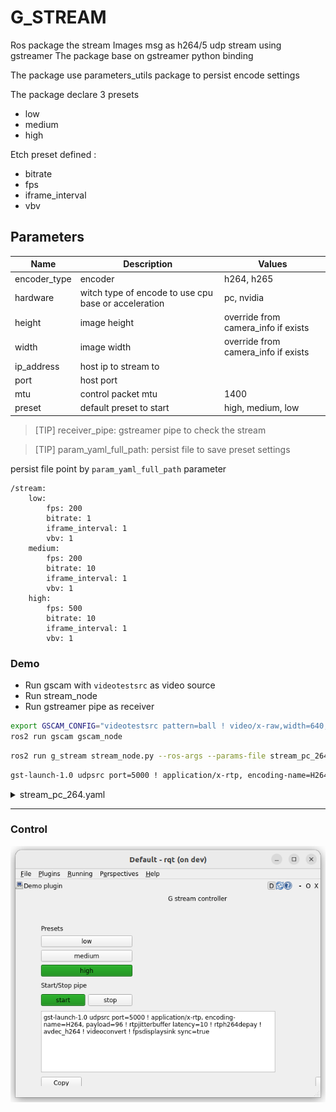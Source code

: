 # G_STREAM

Ros package the stream Images msg as h264/5 udp stream using gstreamer
The package base on gstreamer python binding 

The package use parameters_utils package to persist encode settings 

The package declare 3 presets

- low
- medium
- high

Etch preset defined :
- bitrate
- fps
- iframe_interval
- vbv

## Parameters

| Name  | Description  | Values |
|---|---|--|
| encoder_type  | encoder  | h264, h265 |
| hardware | witch type of encode to use cpu base or acceleration | pc, nvidia |
| height | image height | override from camera_info if exists |
| width | image width | override from camera_info if exists |
| ip_address | host ip to stream to |   |
| port | host port |  |
| mtu  | control packet mtu | 1400 |
| preset | default preset to start | high, medium, low |


> [TIP]
> receiver_pipe: gstreamer pipe to check the stream

> [TIP]
> param_yaml_full_path: persist file to save preset settings


persist file point by `param_yaml_full_path` parameter
```
/stream:
    low:
        fps: 200
        bitrate: 1
        iframe_interval: 1
        vbv: 1
    medium:
        fps: 200
        bitrate: 10
        iframe_interval: 1
        vbv: 1
    high:
        fps: 500
        bitrate: 10
        iframe_interval: 1
        vbv: 1
```

### Demo
- Run gscam with `videotestsrc` as video source
- Run stream_node
- Run gstreamer pipe as receiver


```bash
export GSCAM_CONFIG="videotestsrc pattern=ball ! video/x-raw,width=640,height=480,framerate=10/1 ! videoconvert"
ros2 run gscam gscam_node
```

```bash
ros2 run g_stream stream_node.py --ros-args --params-file stream_pc_264.yaml
```

```bash
gst-launch-1.0 udpsrc port=5000 ! application/x-rtp, encoding-name=H264, payload=96 ! rtpjitterbuffer latency=10 ! rtph264depay ! avdec_h264 ! videoconvert ! fpsdisplaysink sync=true
```

<details>

<summary>stream_pc_264.yaml</summary>

```yaml
/**/stream:
  ros__parameters:
    diagnostic_updater.period: 1.0
    diagnostic_updater.use_fqn: false
    encoder_type: h264
    hardware: pc
    height: 480
    high.bitrate: 1000
    high.fps: 9
    high.iframe_interval: 9
    high.vbv: 1000
    ip_address: 127.0.0.1
    low.bitrate: 200
    low.fps: 5
    low.iframe_interval: 5
    low.vbv: 200
    medium.bitrate: 350
    medium.fps: 9
    medium.iframe_interval: 9
    medium.vbv: 350
    mtu: 1400
    param_yaml_full_path: /workspace/src/g_stream/config/subset.yaml
    port: 5000
    preset: high
    receiver_pipe: "\n                gst-launch-1.0 udpsrc port=5000 ! application/x-rtp,\
      \ encoding-name=H264, payload=96 ! rtpjitterbuffer latency=10 ! rtph264depay\
      \ ! avdec_h264 ! videoconvert ! fpsdisplaysink sync=true\n                "
    test_enable: false
    use_sim_time: false
    width: 640
    on_image_time_stamp: true

```

</details>


---

### Control


![alt text](images/rqt_control.png)